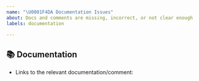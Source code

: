 ```yaml
---
name: "\U0001F4DA Documentation Issues"
about: Docs and comments are missing, incorrect, or not clear enough
labels: documentation

---
```


## 📚 Documentation

* Links to the relevant documentation/comment:
